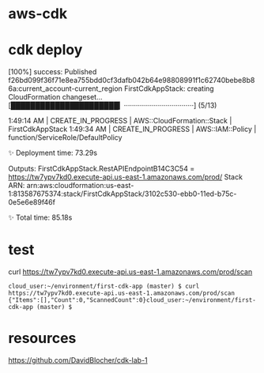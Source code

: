 # aws-cdk

# cdk deploy

[100%] success: Published f26bd099f36f71e8ea755bdd0cf3dafb042b64e98808991f1c62740bebe8b86a:current_account-current_region
FirstCdkAppStack: creating CloudFormation changeset...
[██████████████████████▎···································] (5/13)

1:49:14 AM | CREATE_IN_PROGRESS   | AWS::CloudFormation::Stack  | FirstCdkAppStack
1:49:34 AM | CREATE_IN_PROGRESS   | AWS::IAM::Policy            | function/ServiceRole/DefaultPolicy


✨  Deployment time: 73.29s

Outputs:
FirstCdkAppStack.RestAPIEndpointB14C3C54 = https://tw7ypv7kd0.execute-api.us-east-1.amazonaws.com/prod/
Stack ARN:
arn:aws:cloudformation:us-east-1:813587675374:stack/FirstCdkAppStack/3102c530-ebb0-11ed-b75c-0e5e6e89f46f

✨  Total time: 85.18s


# test 

curl https://tw7ypv7kd0.execute-api.us-east-1.amazonaws.com/prod/scan



```
cloud_user:~/environment/first-cdk-app (master) $ curl https://tw7ypv7kd0.execute-api.us-east-1.amazonaws.com/prod/scan
{"Items":[],"Count":0,"ScannedCount":0}cloud_user:~/environment/first-cdk-app (master) $ 

```

# resources
https://github.com/DavidBlocher/cdk-lab-1
